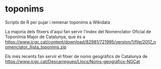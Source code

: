 # toponims
Scripts de R per pujar i remenar topònims a Wikidata

La majoria dels fitxers d'aquí fan servir l'índex del Nomenclator Oficial de Toponímia Major de Catalunya, que és a https://www.icgc.cat/content/download/82981/721995/version/1/file/2017_nomenclator_llista_toponims.zip

Els més recents fan servir el fitxer de noms geogràfics de Catalunya de https://www.icgc.cat/Descarregues/Llocs/Noms-geografics-NGCat
